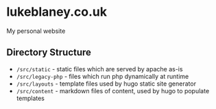 # lukeblaney.co.uk
My personal website

## Directory Structure

* `/src/static` - static files which are served by apache as-is
* `/src/legacy-php` - files which run php dynamically at runtime
* `/src/layouts` - template files used by hugo static site generator
* `/src/content` - markdown files of content, used by hugo to populate templates